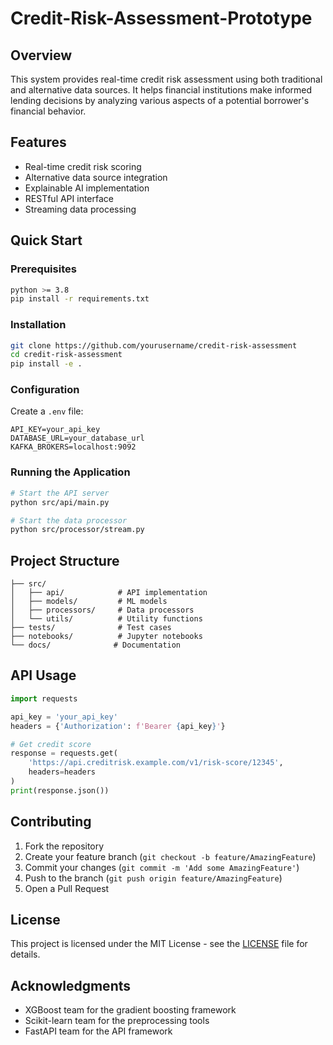 # Credit-Risk-Assessment-Prototype

## Overview
This system provides real-time credit risk assessment using both traditional and alternative data sources. It helps financial institutions make informed lending decisions by analyzing various aspects of a potential borrower's financial behavior.

## Features
- Real-time credit risk scoring
- Alternative data source integration
- Explainable AI implementation
- RESTful API interface
- Streaming data processing

## Quick Start

### Prerequisites
```bash
python >= 3.8
pip install -r requirements.txt
```

### Installation
```bash
git clone https://github.com/yourusername/credit-risk-assessment
cd credit-risk-assessment
pip install -e .
```

### Configuration
Create a `.env` file:
```env
API_KEY=your_api_key
DATABASE_URL=your_database_url
KAFKA_BROKERS=localhost:9092
```

### Running the Application
```bash
# Start the API server
python src/api/main.py

# Start the data processor
python src/processor/stream.py
```

## Project Structure
```
├── src/
│   ├── api/            # API implementation
│   ├── models/         # ML models
│   ├── processors/     # Data processors
│   └── utils/          # Utility functions
├── tests/              # Test cases
├── notebooks/          # Jupyter notebooks
└── docs/              # Documentation
```

## API Usage
```python
import requests

api_key = 'your_api_key'
headers = {'Authorization': f'Bearer {api_key}'}

# Get credit score
response = requests.get(
    'https://api.creditrisk.example.com/v1/risk-score/12345',
    headers=headers
)
print(response.json())
```

## Contributing
1. Fork the repository
2. Create your feature branch (`git checkout -b feature/AmazingFeature`)
3. Commit your changes (`git commit -m 'Add some AmazingFeature'`)
4. Push to the branch (`git push origin feature/AmazingFeature`)
5. Open a Pull Request

## License
This project is licensed under the MIT License - see the [LICENSE](LICENSE) file for details.

## Acknowledgments
- XGBoost team for the gradient boosting framework
- Scikit-learn team for the preprocessing tools
- FastAPI team for the API framework
